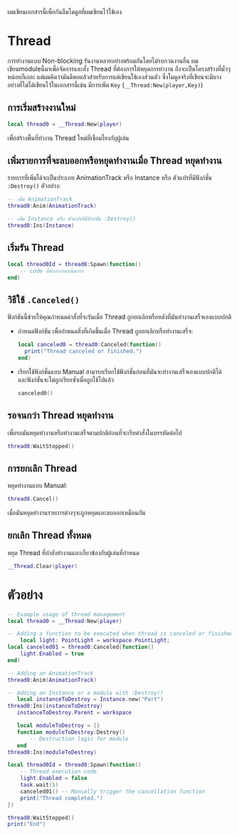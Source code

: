  ผมเขียนเอกสารนี้เพื่อกันลืมโมดูลที่ผมเขียนไว้ใช้เอง

# Thread
การทำงานแบบ Non-blocking รันงานหลายอย่างพร้อมกันโดยไม่รบกวนงานอื่น
ผมเขียนmoduleนี้มาเพื่อจัดการและสั่ง Thread ที่ต้องการให้หยุดการทำงาน ถึงจะเป็นโครงสร้างที่มั่วๆหน่อยก็เถอะ แต่ผมคิดว่ามันดีพอแล้วสำหรับการแค่เขียนใช้เองส่วนตัว ซึ่งโมดูลจริงที่เขียนจะมีบางอย่างที่ไม่ได้เขียนไว้ในเอกสารนี้เช่น มีการเพิ่ม `Key` (`__Thread:New(player,Key)`)

## การเริ่มสร้างงานใหม่
```lua
local thread0 = __Thread:New(player)
```
เพื่อสร้างพื้นที่ทำงาน Thread ใหม่ที่เชื่อมโยงกับุผู้เล่น

## เพิ่มรายการที่จะลบออกหรือหยุดทำงานเมื่อ Thread หยุดทำงาน
รายการที่เพิ่มได้จะเป็นประเภท AnimationTrack หรือ Instance หรือ ตัวแปรที่มีฟังก์ชั่น `:Destroy()` ตัวอย่าง:

```lua
-- เพิ่ม AnimationTrack
thread0:Anim(AnimationTrack)

-- เพิ่ม Instance หรือ ตัวแปรที่มีฟังก์ชั่น :Destroy() 
thread0:Ins(Instance)
```

## เริ่มรัน Thread 
```lua
local thread0Id = thread0:Spawn(function()
    -- code ที่ต้องการดำเนินการ
end)
```

## วิธีใช้ `.Canceled()`
ฟังก์ชันนี้ช่วยให้คุณกำหนดคำสั่งที่จะรันเมื่อ Thread ถูกยกเลิกหรือหลังที่มันทำงานเสร็จเองแบบปกติ

- กำหนดฟังก์ชัน
    เพื่อกำหนดสิ่งที่เกิดขึ้นเมื่อ Thread ถูกยกเลิกหรือทำงานเสร็จ:
    ```lua
    local canceled0 = thread0:Canceled(function()
      print("Thread canceled or finished.")
    end)
    ```
- เรียกใช้ฟังก์ชั่นแบบ Manual
    สามารถเรียกใช้ฟังก์ชั่นก่อนที่มันจะทำงานเสร็จเองแบบปกติได้
    และฟังก์ชั่นจะไม่ถูกเรียกซ้ำเมื่อถูกใช้ไปแล้ว
    ```lua
    canceled0()
    ```
## รอจนกว่า Thread หยุดทำงาน
เพื่อรอมันหยุดทำงานหรือทำงานเสร็จตามปกติก่อนที่จะเริ่ทคำสั่งในบรรทัดต่อไป
```lua
thread0:WaitStopped()
```

## การยกเลิก Thread
หยุดทำงานแบบ Manual:
```lua
thread0.Cancel()
```
เมื่อมันหยุดทำงานรายการต่างๆจะถูกหยุดและลบออกเหมือนกัน

## ยกเลิก Thread ทั้งหมด
หยุด Thread ที่กำลังทำงานและเกี่ยวข้องกับผู้เล่นที่กำหนด
```lua
__Thread.Clear(player)
```

# ตัวอย่าง
```lua
-- Example usage of thread management
local thread0 = __Thread:New(player)

-- Adding a function to be executed when thread is canceled or finished
    local light: PointLight = workspace.PointLight;
local canceled01 = thread0:Canceled(function()
    light.Enabled = true
end)

-- Adding an AnimationTrack
thread0:Anim(AnimationTrack)

-- Adding an Instance or a module with :Destroy()
   local instanceToDestroy = Instance.new("Part")
thread0:Ins(instanceToDestroy)
   instanceToDestroy.Parent = workspace

   local moduleToDestroy = {}
   function moduleToDestroy:Destroy()
       -- Destruction logic for module
   end
thread0:Ins(moduleToDestroy)

local thread0Id = thread0:Spawn(function()
    -- Thread execution code
    light.Enabled = false
    task.wait(5)
    canceled01() -- Manually trigger the cancellation function
    print("Thread completed.")
})

thread0:WaitStopped()
print("End")
```

